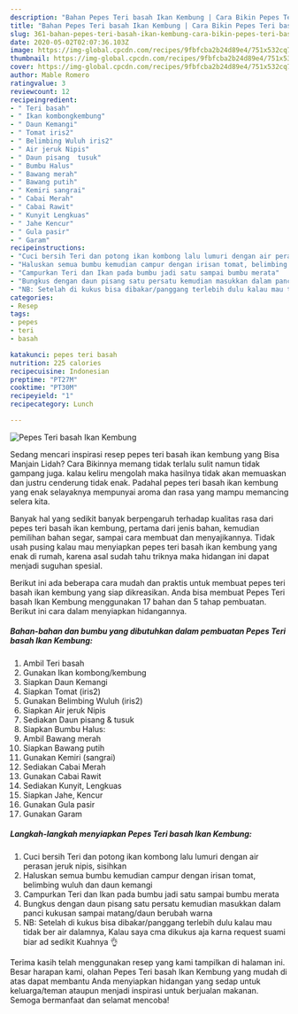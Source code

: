 ```yaml
---
description: "Bahan Pepes Teri basah Ikan Kembung | Cara Bikin Pepes Teri basah Ikan Kembung Yang Paling Enak"
title: "Bahan Pepes Teri basah Ikan Kembung | Cara Bikin Pepes Teri basah Ikan Kembung Yang Paling Enak"
slug: 361-bahan-pepes-teri-basah-ikan-kembung-cara-bikin-pepes-teri-basah-ikan-kembung-yang-paling-enak
date: 2020-05-02T02:07:36.103Z
image: https://img-global.cpcdn.com/recipes/9fbfcba2b24d89e4/751x532cq70/pepes-teri-basah-ikan-kembung-foto-resep-utama.jpg
thumbnail: https://img-global.cpcdn.com/recipes/9fbfcba2b24d89e4/751x532cq70/pepes-teri-basah-ikan-kembung-foto-resep-utama.jpg
cover: https://img-global.cpcdn.com/recipes/9fbfcba2b24d89e4/751x532cq70/pepes-teri-basah-ikan-kembung-foto-resep-utama.jpg
author: Mable Romero
ratingvalue: 3
reviewcount: 12
recipeingredient:
- " Teri basah"
- " Ikan kombongkembung"
- " Daun Kemangi"
- " Tomat iris2"
- " Belimbing Wuluh iris2"
- " Air jeruk Nipis"
- " Daun pisang  tusuk"
- " Bumbu Halus"
- " Bawang merah"
- " Bawang putih"
- " Kemiri sangrai"
- " Cabai Merah"
- " Cabai Rawit"
- " Kunyit Lengkuas"
- " Jahe Kencur"
- " Gula pasir"
- " Garam"
recipeinstructions:
- "Cuci bersih Teri dan potong ikan kombong lalu lumuri dengan air perasan jeruk nipis, sisihkan"
- "Haluskan semua bumbu kemudian campur dengan irisan tomat, belimbing wuluh dan daun kemangi"
- "Campurkan Teri dan Ikan pada bumbu jadi satu sampai bumbu merata"
- "Bungkus dengan daun pisang satu persatu kemudian masukkan dalam panci kukusan sampai matang/daun berubah warna"
- "NB: Setelah di kukus bisa dibakar/panggang terlebih dulu kalau mau tidak ber air dalamnya, Kalau saya cma dikukus aja karna request suami biar ad sedikit Kuahnya 👌"
categories:
- Resep
tags:
- pepes
- teri
- basah

katakunci: pepes teri basah 
nutrition: 225 calories
recipecuisine: Indonesian
preptime: "PT27M"
cooktime: "PT30M"
recipeyield: "1"
recipecategory: Lunch

---
```



![Pepes Teri basah Ikan Kembung](https://img-global.cpcdn.com/recipes/9fbfcba2b24d89e4/751x532cq70/pepes-teri-basah-ikan-kembung-foto-resep-utama.jpg)

Sedang mencari inspirasi resep pepes teri basah ikan kembung yang Bisa Manjain Lidah? Cara Bikinnya memang tidak terlalu sulit namun tidak gampang juga. kalau keliru mengolah maka hasilnya tidak akan memuaskan dan justru cenderung tidak enak. Padahal pepes teri basah ikan kembung yang enak selayaknya mempunyai aroma dan rasa yang mampu memancing selera kita.

Banyak hal yang sedikit banyak berpengaruh terhadap kualitas rasa dari pepes teri basah ikan kembung, pertama dari jenis bahan, kemudian pemilihan bahan segar, sampai cara membuat dan menyajikannya. Tidak usah pusing kalau mau menyiapkan pepes teri basah ikan kembung yang enak di rumah, karena asal sudah tahu triknya maka hidangan ini dapat menjadi suguhan spesial.




Berikut ini ada beberapa cara mudah dan praktis untuk membuat pepes teri basah ikan kembung yang siap dikreasikan. Anda bisa membuat Pepes Teri basah Ikan Kembung menggunakan 17 bahan dan 5 tahap pembuatan. Berikut ini cara dalam menyiapkan hidangannya.

<!--inarticleads1-->

##### Bahan-bahan dan bumbu yang dibutuhkan dalam pembuatan Pepes Teri basah Ikan Kembung:

1. Ambil  Teri basah
1. Gunakan  Ikan kombong/kembung
1. Siapkan  Daun Kemangi
1. Siapkan  Tomat (iris2)
1. Gunakan  Belimbing Wuluh (iris2)
1. Siapkan  Air jeruk Nipis
1. Sediakan  Daun pisang &amp; tusuk
1. Siapkan  Bumbu Halus:
1. Ambil  Bawang merah
1. Siapkan  Bawang putih
1. Gunakan  Kemiri (sangrai)
1. Sediakan  Cabai Merah
1. Gunakan  Cabai Rawit
1. Sediakan  Kunyit, Lengkuas
1. Siapkan  Jahe, Kencur
1. Gunakan  Gula pasir
1. Gunakan  Garam




<!--inarticleads2-->

##### Langkah-langkah menyiapkan Pepes Teri basah Ikan Kembung:

1. Cuci bersih Teri dan potong ikan kombong lalu lumuri dengan air perasan jeruk nipis, sisihkan
1. Haluskan semua bumbu kemudian campur dengan irisan tomat, belimbing wuluh dan daun kemangi
1. Campurkan Teri dan Ikan pada bumbu jadi satu sampai bumbu merata
1. Bungkus dengan daun pisang satu persatu kemudian masukkan dalam panci kukusan sampai matang/daun berubah warna
1. NB: Setelah di kukus bisa dibakar/panggang terlebih dulu kalau mau tidak ber air dalamnya, Kalau saya cma dikukus aja karna request suami biar ad sedikit Kuahnya 👌




Terima kasih telah menggunakan resep yang kami tampilkan di halaman ini. Besar harapan kami, olahan Pepes Teri basah Ikan Kembung yang mudah di atas dapat membantu Anda menyiapkan hidangan yang sedap untuk keluarga/teman ataupun menjadi inspirasi untuk berjualan makanan. Semoga bermanfaat dan selamat mencoba!
